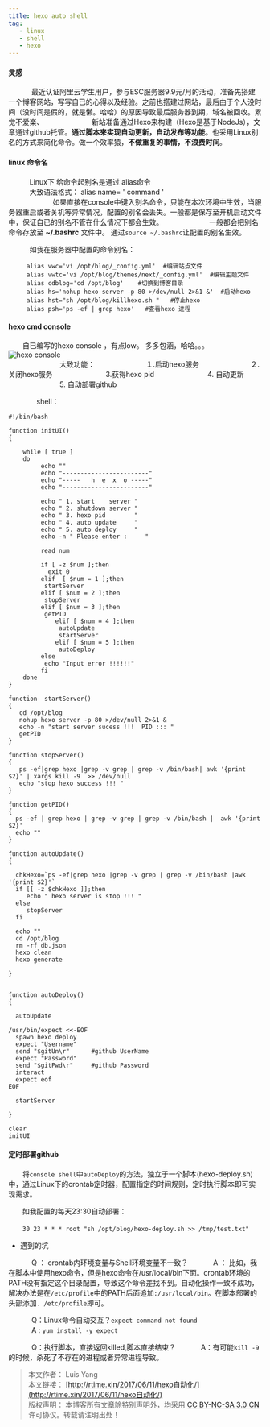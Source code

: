 ```yaml
---
title: hexo auto shell
tag:
   - linux
   - shell
   - hexo
---
```


#### 灵感 ####    

　　　     最近认证阿里云学生用户，参与ESC服务器9.9元/月的活动，准备先搭建一个博客网站，写写自已的心得以及经验。之前也搭建过网站，最后由于个人没时间（没时间是假的，就是懒。哈哈）的原因导致最后服务器到期，域名被回收。累觉不爱楽、
     　　　
　　　     新站准备通过Hexo来构建（Hexo是基于NodeJs），文章通过github托管。**通过脚本来实现自动更新，自动发布等功能**。也采用Linux别名的方式来简化命令。做一个效率猿，**不做重复的事情，不浪费时间**。
　　　     
     
#### linux 命令名 ####

　　　Linux下 给命令起别名是通过 alias命令  
　　　大致语法格式： alias  name= '  command  '  
　　　
　　　如果直接在console中键入别名命令，只能在本次环境中生效，当服务器重启或者关机等异常情况，配置的别名会丢失。一般都是保存至开机启动文件中，保证自已的别名不管在什么情况下都会生效。
　　　
　　　一般都会把别名命令存放至    **~/.bashrc**  文件中。 通过`source ~/.bashrc`让配置的别名生效。   

　　　如我在服务器中配置的命令别名：

```
	 alias vwc='vi /opt/blog/_config.yml'  #编辑站点文件
	 alias vwtc='vi /opt/blog/themes/next/_config.yml'  #编辑主题文件
	 alias cdblog='cd /opt/blog'    #切换到博客目录
	 alias hs='nohup hexo server -p 80 >/dev/null 2>&1 &'  #启动hexo
	 alias hst="sh /opt/blog/killhexo.sh "   #停止hexo
	 alias psh='ps -ef | grep hexo'   #查看hexo 进程
```

#### hexo cmd console ####

　　自已编写的hexo console  ，有点low。 多多包涵，哈哈。。。
   ![hexo console](http://ore2d9chp.bkt.clouddn.com/hexo_console.png)        
　　　
　　　　大致功能：
　　　　　　　１.启动hexo服务
　　　　　　　２.关闭hexo服务
　　　　　　　 3.获得hexo pid
　　　　　　　 4. 自动更新
　　　　　　　 5. 自动部署github

　　　　shell：
```
#!/bin/bash

function initUI() 
{

	while [ true ]
	do
	     echo ""
	     echo "------------------------"
	     echo "-----   h  e  x  o -----"
	     echo "------------------------"

	     echo " 1. start    server "
	     echo " 2. shutdown server "
	     echo " 3. hexo pid        "
	     echo " 4. auto update     "
	     echo " 5. auto deploy     "
	     echo -n " Please enter :     "
	     
	     read num

	     if [ -z $num ];then
	       exit 0
	     elif  [ $num = 1 ];then
	      startServer
	     elif [ $num = 2 ];then
	      stopServer
	     elif [ $num = 3 ];then
	      getPID
             elif [ $num = 4 ];then
              autoUpdate
              startServer
             elif [ $num = 5 ];then
              autoDeploy
	     else
	      echo "Input error !!!!!!"
	     fi
	done 
}

function  startServer() 
{
   cd /opt/blog
   nohup hexo server -p 80 >/dev/null 2>&1 &  
   echo -n "start server sucess !!!  PID ::: " 
   getPID
}

function stopServer()
{
   ps -ef|grep hexo |grep -v grep | grep -v /bin/bash| awk '{print $2}' | xargs kill -9  >> /dev/null
   echo "stop hexo success !!! " 
}

function getPID()
{
  ps -ef | grep hexo | grep -v grep | grep -v /bin/bash |  awk '{print $2}' 
  echo ""
}

function autoUpdate()
{

  chkHexo=`ps -ef|grep hexo |grep -v grep | grep -v /bin/bash |awk '{print $2}'`
  if [[ -z $chkHexo ]];then
     echo " hexo server is stop !!! "
  else 
     stopServer
  fi
  
  echo ""
  cd /opt/blog
  rm -rf db.json
  hexo clean
  hexo generate

}


function autoDeploy()
{
   
  autoUpdate

/usr/bin/expect <<-EOF
  spawn hexo deploy
  expect "Username"
  send "$gitUn\r"      #github UserName
  expect "Password"   
  send "$gitPwd\r"     #github Password
  interact
  expect eof
EOF

  startServer

}

clear
initUI
```

#### 定时部署github ####

　　将`console shell`中`autoDeploy`的方法，独立于一个脚本(hexo-deploy.sh)中，通过Linux下的crontab定时器，配置指定的时间规则，定时执行脚本即可实现需求。

　　如我配置的每天23:30自动部署：

　　`30 23 * * * root "sh /opt/blog/hexo-deploy.sh >> /tmp/test.txt"`

- 遇到的坑
    
　　　 Q ： crontab内环境变量与Shell环境变量不一致？
　　　 A ： 比如，我在脚本中使用hexo命令，但是hexo命令在/usr/local/bin下面。crontab环境的PATH没有指定这个目录配置，导致这个命令差找不到。自动化操作一致不成功，解决办法是在`/etc/profile`中的PATH后面追加`:/usr/local/bin`。在脚本部署的头部添加`. /etc/profile`即可。   

　　　 Q：Linux命令自动交互？`expect command not found`  
　　　 A :  `yum install -y expect`   

　　　 Q：执行脚本，直接返回killed,脚本直接结束？
　　　 A：有可能`kill -9`的时候，杀死了不存在的进程或者异常进程导致。

> 本文作者： Luis Yang    
>本文链接： [http://rtime.xin/2017/06/11/hexo自动化/](http://rtime.xin/2017/06/11/hexo自动化/)    
>版权声明： 本博客所有文章除特别声明外，均采用 [CC BY-NC-SA 3.0 CN](http://creativecommons.org/licenses/by-nc-sa/3.0/cn/) 许可协议。转载请注明出处！   
